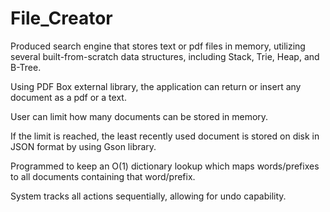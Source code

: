 # File_Creator
Produced search engine that stores text or pdf files in memory, utilizing several built-from-scratch data structures, including Stack, Trie, Heap, and B-Tree.

Using PDF Box external library, the application can return or insert any document as a pdf or a text.

User can limit how many documents can be stored in memory.

If the limit is reached, the least recently used document is stored on disk in JSON format by using Gson library.

Programmed to keep an O(1) dictionary lookup which maps words/prefixes to all documents containing that word/prefix.

System tracks all actions sequentially, allowing for undo capability.

